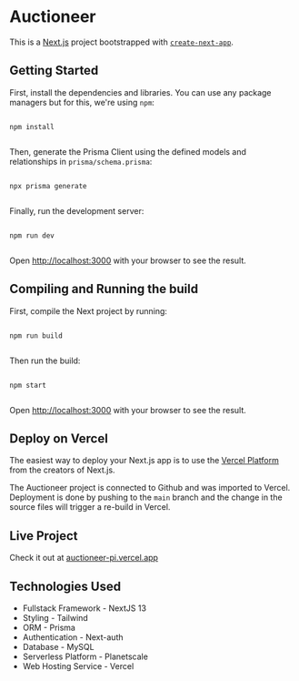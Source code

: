 # Auctioneer

This is a [Next.js](https://nextjs.org/) project bootstrapped with [`create-next-app`](https://github.com/vercel/next.js/tree/canary/packages/create-next-app).

## Getting Started

First, install the dependencies and libraries. You can use any package managers but for this, we're using `npm`:

```

npm install


```

Then, generate the Prisma Client using the defined models and relationships in `prisma/schema.prisma`:

```

npx prisma generate


```

Finally, run the development server:

```

npm run dev


```

Open [http://localhost:3000](http://localhost:3000) with your browser to see the result.

## Compiling and Running the build

First, compile the Next project by running:

```

npm run build


```

Then run the build:

```

npm start


```

Open [http://localhost:3000](http://localhost:3000) with your browser to see the result.

## Deploy on Vercel

The easiest way to deploy your Next.js app is to use the [Vercel Platform](https://vercel.com/new?utm_medium=default-template&filter=next.js&utm_source=create-next-app&utm_campaign=create-next-app-readme) from the creators of Next.js.

The Auctioneer project is connected to Github and was imported to Vercel. Deployment is done by pushing to the `main` branch and the change in the source files will trigger a re-build in Vercel.

## Live Project

Check it out at [auctioneer-pi.vercel.app](https://auctioneer-pi.vercel.app/)

## Technologies Used

- Fullstack Framework - NextJS 13
- Styling - Tailwind
- ORM - Prisma
- Authentication - Next-auth
- Database - MySQL
- Serverless Platform - Planetscale
- Web Hosting Service - Vercel
